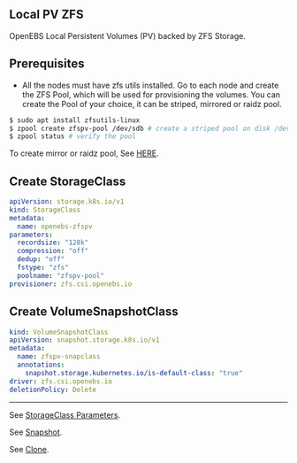## Local PV ZFS

OpenEBS Local Persistent Volumes (PV) backed by ZFS Storage.

## Prerequisites

- All the nodes must have zfs utils installed. Go to each node and create the ZFS Pool, which will be used for provisioning the volumes. You can create the Pool of your choice, it can be striped, mirrored or raidz pool.

```bash
$ sudo apt install zfsutils-linux
$ zpool create zfspv-pool /dev/sdb # create a striped pool on disk /dev/sdb
$ zpool status # verify the pool
```

To create mirror or raidz pool, See [HERE](https://github.com/openzfs/zfs).

## Create StorageClass

```yaml
apiVersion: storage.k8s.io/v1
kind: StorageClass
metadata:
  name: openebs-zfspv
parameters:
  recordsize: "128k"
  compression: "off"
  dedup: "off"
  fstype: "zfs"
  poolname: "zfspv-pool"
provisioner: zfs.csi.openebs.io
```

## Create VolumeSnapshotClass

```yaml
kind: VolumeSnapshotClass
apiVersion: snapshot.storage.k8s.io/v1
metadata:
  name: zfspv-snapclass
  annotations:
    snapshot.storage.kubernetes.io/is-default-class: "true"
driver: zfs.csi.openebs.io
deletionPolicy: Delete
```

---

See [StorageClass Parameters](https://openebs.io/docs/user-guides/local-storage-user-guide/local-pv-zfs/zfs-configuration#parameters).

See [Snapshot](https://openebs.io/docs/user-guides/local-storage-user-guide/local-pv-zfs/advanced-operations/zfs-snapshot).

See [Clone](https://openebs.io/docs/user-guides/local-storage-user-guide/local-pv-zfs/advanced-operations/zfs-clone).